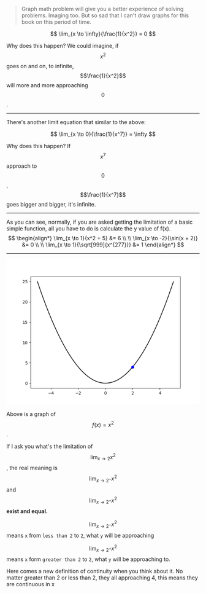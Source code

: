 > Graph math problem will give you a better experience of solving problems. Imaging too.
But so sad that I can't draw graphs for this book on this period of time.

$$
\lim_{x \to \infty}{\frac{1}{x^2}} = 0
$$

Why does this happen? We could imagine, if $$x^2$$ goes on and on, to infinite, $$\frac{1}{x^2}$$ will more and more approaching $$0$$.
___

There's another limit equation that similar to the above:

$$
\lim_{x \to 0}{\frac{1}{x^7}} = \infty
$$

Why does this happen? If $$x^7$$ approach to $$0$$, $$\frac{1}{x^7}$$ goes bigger and bigger, it's infinite.

___

As you can see, normally, if you are asked getting the limitation of a basic simple function, all you have to do is calculate the y value of f(x).
$$
\begin{align*}
\lim_{x \to 1}{x^2 + 5} &= 6
\\ \\
\lim_{x \to -2}{\sin(x + 2)} &= 0
\\ \\
\lim_{x \to 1}{\sqrt[999]{x^{277}}} &= 1
\end{align*}
$$
___

![](/assets/x^2.png)

Above is a graph of $$f(x) = x^2$$.

If I ask you what's the limitation of $$\lim_{x \to 2}{x^2}$$, the real meaning is $$\lim_{x \to 2^-}{x^2}$$ and $$\lim_{x \to 2^+}{x^2}$$ **exist and equal.**

$$\lim_{x \to 2^-}{x^2}$$ means `x` from `less than 2` to `2`, what `y` will be approaching 

$$\lim_{x \to 2^+}{x^2}$$ means `x` form `greater than 2` to `2`, what `y` will be approaching to.

Here comes a new definition of continuity when you think about it.
No matter greater than 2 or less than 2, they all approaching 4, this means they are continuous in x 
